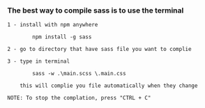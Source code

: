 ### The best way to compile sass is to use the terminal

    1 - install with npm anywhere
        
            npm install -g sass
    
    2 - go to directory that have sass file you want to complie

    3 - type in terminal

            sass -w .\main.scss \.main.css
    
        this will complie you file automatically when they change
    
    NOTE: To stop the complation, press "CTRL + C"